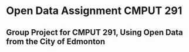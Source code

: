 # Open Data Assignment CMPUT 291
## Group Project for CMPUT 291, Using Open Data from the City of Edmonton

